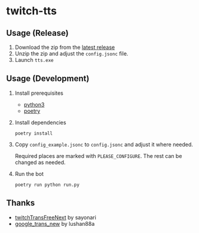 # twitch-tts

## Usage (Release)

1. Download the zip from the [latest release](https://github.com/Zutatensuppe/twitch-tts/releases/latest)
2. Unzip the zip and adjust the `config.jsonc` file.
3. Launch `tts.exe`

## Usage (Development)

1. Install prerequisites

    - [python3](https://www.python.org/downloads/)
    - [poetry](https://python-poetry.org/docs/)

2. Install dependencies

    ```shell
    poetry install
    ```

3. Copy `config_example.jsonc` to `config.jsonc` and adjust it where needed.

    Required places are marked with `PLEASE_CONFIGURE`. The rest can be changed
    as needed.

4. Run the bot

    ```shell
    poetry run python run.py
    ```

## Thanks

- [twitchTransFreeNext](https://github.com/sayonari/twitchTransFreeNext) by sayonari
- [google_trans_new](https://github.com/lushan88a/google_trans_new) by lushan88a
